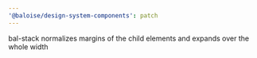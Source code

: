 ```yaml
---
'@baloise/design-system-components': patch
---
```


bal-stack normalizes margins of the child elements and expands over the whole width
